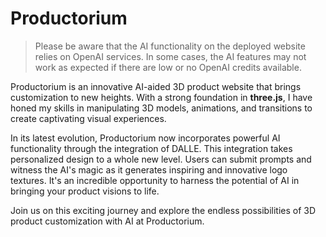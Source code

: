 # Productorium

> Please be aware that the AI functionality on the deployed website relies on OpenAI services. In some cases, the AI features may not work as expected if there are low or no OpenAI credits available.

Productorium is an innovative AI-aided 3D product website that brings customization to new heights. With a strong foundation in **three.js**, I have honed my skills in manipulating 3D models, animations, and transitions to create captivating visual experiences.

In its latest evolution, Productorium now incorporates powerful AI functionality through the integration of DALLE. This integration takes personalized design to a whole new level. Users can submit prompts and witness the AI's magic as it generates inspiring and innovative logo textures. It's an incredible opportunity to harness the potential of AI in bringing your product visions to life.

Join us on this exciting journey and explore the endless possibilities of 3D product customization with AI at Productorium.
